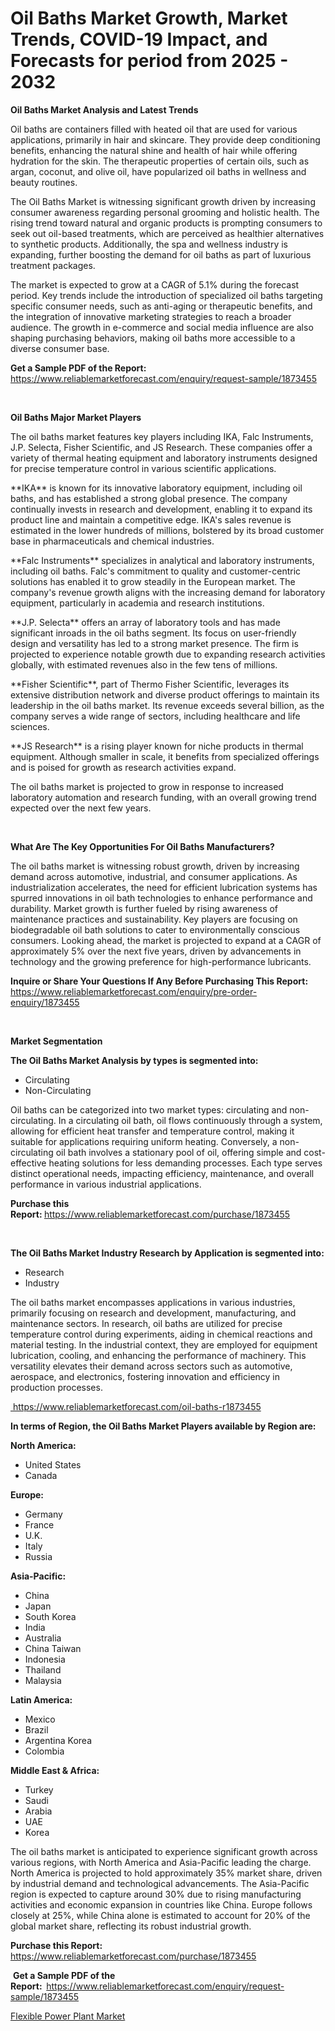 <p><h1>Oil Baths Market Growth, Market Trends, COVID-19 Impact, and Forecasts for period from 2025 - 2032</h1></p><p><strong>Oil Baths Market Analysis and Latest Trends</strong></p>
<p><p>Oil baths are containers filled with heated oil that are used for various applications, primarily in hair and skincare. They provide deep conditioning benefits, enhancing the natural shine and health of hair while offering hydration for the skin. The therapeutic properties of certain oils, such as argan, coconut, and olive oil, have popularized oil baths in wellness and beauty routines.</p><p>The Oil Baths Market is witnessing significant growth driven by increasing consumer awareness regarding personal grooming and holistic health. The rising trend toward natural and organic products is prompting consumers to seek out oil-based treatments, which are perceived as healthier alternatives to synthetic products. Additionally, the spa and wellness industry is expanding, further boosting the demand for oil baths as part of luxurious treatment packages.</p><p>The market is expected to grow at a CAGR of 5.1% during the forecast period. Key trends include the introduction of specialized oil baths targeting specific consumer needs, such as anti-aging or therapeutic benefits, and the integration of innovative marketing strategies to reach a broader audience. The growth in e-commerce and social media influence are also shaping purchasing behaviors, making oil baths more accessible to a diverse consumer base.</p></p>
<p><strong>Get a Sample PDF of the Report:&nbsp;</strong> <a href="https://www.reliablemarketforecast.com/enquiry/request-sample/1873455?utm_campaign=2195&utm_medium=2&utm_source=Github&utm_content=ia&utm_term=16022025&utm_id=oil-baths">https://www.reliablemarketforecast.com/enquiry/request-sample/1873455</a></p>
<p>&nbsp;</p>
<p><strong>Oil Baths Major Market Players</strong></p>
<p><p>The oil baths market features key players including IKA, Falc Instruments, J.P. Selecta, Fisher Scientific, and JS Research. These companies offer a variety of thermal heating equipment and laboratory instruments designed for precise temperature control in various scientific applications.</p><p>**IKA** is known for its innovative laboratory equipment, including oil baths, and has established a strong global presence. The company continually invests in research and development, enabling it to expand its product line and maintain a competitive edge. IKA's sales revenue is estimated in the lower hundreds of millions, bolstered by its broad customer base in pharmaceuticals and chemical industries.</p><p>**Falc Instruments** specializes in analytical and laboratory instruments, including oil baths. Falc's commitment to quality and customer-centric solutions has enabled it to grow steadily in the European market. The company's revenue growth aligns with the increasing demand for laboratory equipment, particularly in academia and research institutions.</p><p>**J.P. Selecta** offers an array of laboratory tools and has made significant inroads in the oil baths segment. Its focus on user-friendly design and versatility has led to a strong market presence. The firm is projected to experience notable growth due to expanding research activities globally, with estimated revenues also in the few tens of millions.</p><p>**Fisher Scientific**, part of Thermo Fisher Scientific, leverages its extensive distribution network and diverse product offerings to maintain its leadership in the oil baths market. Its revenue exceeds several billion, as the company serves a wide range of sectors, including healthcare and life sciences.</p><p>**JS Research** is a rising player known for niche products in thermal equipment. Although smaller in scale, it benefits from specialized offerings and is poised for growth as research activities expand.</p><p>The oil baths market is projected to grow in response to increased laboratory automation and research funding, with an overall growing trend expected over the next few years.</p></p>
<p>&nbsp;</p>
<p><strong>What Are The Key Opportunities For Oil Baths Manufacturers?</strong></p>
<p><p>The oil baths market is witnessing robust growth, driven by increasing demand across automotive, industrial, and consumer applications. As industrialization accelerates, the need for efficient lubrication systems has spurred innovations in oil bath technologies to enhance performance and durability. Market growth is further fueled by rising awareness of maintenance practices and sustainability. Key players are focusing on biodegradable oil bath solutions to cater to environmentally conscious consumers. Looking ahead, the market is projected to expand at a CAGR of approximately 5% over the next five years, driven by advancements in technology and the growing preference for high-performance lubricants.</p></p>
<p><strong>Inquire or Share Your Questions If Any Before Purchasing This Report:</strong> <a href="https://www.reliablemarketforecast.com/enquiry/pre-order-enquiry/1873455?utm_campaign=2195&utm_medium=2&utm_source=Github&utm_content=ia&utm_term=16022025&utm_id=oil-baths">https://www.reliablemarketforecast.com/enquiry/pre-order-enquiry/1873455</a></p>
<p>&nbsp;</p>
<p><strong>Market Segmentation</strong></p>
<p><strong>The Oil Baths Market Analysis by types is segmented into:</strong></p>
<p><ul><li>Circulating</li><li>Non-Circulating</li></ul></p>
<p><p>Oil baths can be categorized into two market types: circulating and non-circulating. In a circulating oil bath, oil flows continuously through a system, allowing for efficient heat transfer and temperature control, making it suitable for applications requiring uniform heating. Conversely, a non-circulating oil bath involves a stationary pool of oil, offering simple and cost-effective heating solutions for less demanding processes. Each type serves distinct operational needs, impacting efficiency, maintenance, and overall performance in various industrial applications.</p></p>
<p><strong>Purchase this Report:&nbsp;</strong><a href="https://www.reliablemarketforecast.com/purchase/1873455?utm_campaign=2195&utm_medium=2&utm_source=Github&utm_content=ia&utm_term=16022025&utm_id=oil-baths">https://www.reliablemarketforecast.com/purchase/1873455</a></p>
<p>&nbsp;</p>
<p><strong>The Oil Baths Market Industry Research by Application is segmented into:</strong></p>
<p><ul><li>Research</li><li>Industry</li></ul></p>
<p><p>The oil baths market encompasses applications in various industries, primarily focusing on research and development, manufacturing, and maintenance sectors. In research, oil baths are utilized for precise temperature control during experiments, aiding in chemical reactions and material testing. In the industrial context, they are employed for equipment lubrication, cooling, and enhancing the performance of machinery. This versatility elevates their demand across sectors such as automotive, aerospace, and electronics, fostering innovation and efficiency in production processes.</p></p>
<p><a href="https://www.reliablemarketforecast.com/oil-baths-r1873455?utm_campaign=2195&utm_medium=2&utm_source=Github&utm_content=ia&utm_term=16022025&utm_id=oil-baths">&nbsp;https://www.reliablemarketforecast.com/oil-baths-r1873455</a></p>
<p><strong>In terms of Region, the Oil Baths Market Players available by Region are:</strong></p>
<p>
    <p> <strong> North America: </strong>
        <ul>
            <li>United States</li>
            <li>Canada</li>
        </ul>
        </p> 
    <p> <strong> Europe: </strong>
        <ul>
            <li>Germany</li>
            <li>France</li>
            <li>U.K.</li>
            <li>Italy</li>
            <li>Russia</li>
        </ul>
        </p> 
    <p> <strong> Asia-Pacific: </strong>
        <ul>
            <li>China</li>
            <li>Japan</li>
            <li>South Korea</li>
            <li>India</li>
            <li>Australia</li>
            <li>China Taiwan</li>
            <li>Indonesia</li>
            <li>Thailand</li>
            <li>Malaysia</li>
        </ul>
        </p> 
    <p> <strong> Latin America: </strong>
        <ul>
            <li>Mexico</li>
            <li>Brazil</li>
            <li>Argentina Korea</li>
            <li>Colombia</li>
        </ul>
        </p> 
    <p> <strong> Middle East & Africa: </strong>
        <ul>
            <li>Turkey</li>
            <li>Saudi</li>
            <li>Arabia</li>
            <li>UAE</li>
            <li>Korea</li>
        </ul>
    </p>
    </p>
<p><p>The oil baths market is anticipated to experience significant growth across various regions, with North America and Asia-Pacific leading the charge. North America is projected to hold approximately 35% market share, driven by industrial demand and technological advancements. The Asia-Pacific region is expected to capture around 30% due to rising manufacturing activities and economic expansion in countries like China. Europe follows closely at 25%, while China alone is estimated to account for 20% of the global market share, reflecting its robust industrial growth.</p></p>
<p><strong>Purchase this Report: </strong><a href="https://www.reliablemarketforecast.com/purchase/1873455?utm_campaign=2195&utm_medium=2&utm_source=Github&utm_content=ia&utm_term=16022025&utm_id=oil-baths">https://www.reliablemarketforecast.com/purchase/1873455</a></p>
<p>&nbsp;<strong>Get a Sample PDF of the Report:&nbsp;&nbsp;</strong><a href="https://www.reliablemarketforecast.com/enquiry/request-sample/1873455?utm_campaign=2195&utm_medium=2&utm_source=Github&utm_content=ia&utm_term=16022025&utm_id=oil-baths">https://www.reliablemarketforecast.com/enquiry/request-sample/1873455</a></p>
<p><strong></strong></p>
<p><p><a href="https://github.com/edacruz6/Market-Research-Report-List-1/blob/main/flexible-power-plant-market.md?utm_campaign=2195&utm_medium=2&utm_source=Github&utm_content=ia&utm_term=16022025&utm_id=oil-baths">Flexible Power Plant Market</a></p></p>